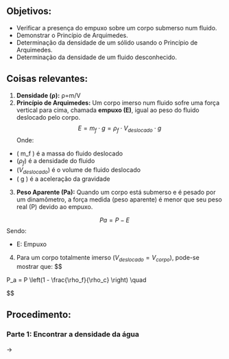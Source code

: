 
## Objetivos:

- Verificar a presença do empuxo sobre um corpo submerso num fluido.
- Demonstrar o Princípio de Arquimedes.
- Determinação da densidade de um sólido usando o Princípio de Arquimedes.
- Determinação da densidade de um fluido desconhecido.

## Coisas relevantes:

1. **Densidade (ρ):** ρ=m/V
2. **Princípio de Arquimedes:** Um corpo imerso num fluido sofre uma força vertical para cima, chamada **empuxo (E)**, igual ao peso do fluido deslocado pelo corpo.
$$
E = m_f \cdot g = \rho_f \cdot V_{deslocado} \cdot g
$$
Onde:
- ( m_f ) é a massa do fluido deslocado  
- ($\rho_f$) é a densidade do fluido  
- ($V_{deslocado}$) é o volume de fluido deslocado  
- ( g ) é a aceleração da gravidade

3. **Peso Aparente (Pa​):** Quando um corpo está submerso e é pesado por um dinamômetro, a força medida (peso aparente) é menor que seu peso real (P) devido ao empuxo.

$$Pa​=P−E$$
Sendo:
- E: Empuxo


4. Para um corpo totalmente imerso ($V_{deslocado} = V_{corpo}$), pode-se mostrar que:
$$

P_a = P \left(1 - \frac{\rho_f}{\rho_c} \right) \quad

$$

## Procedimento:

### Parte 1: Encontrar a densidade da água

→ 